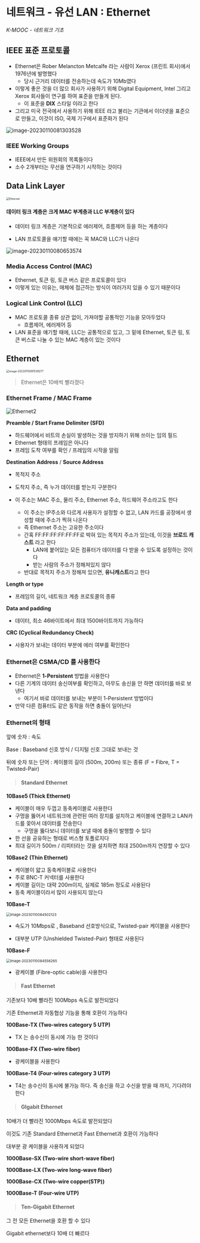 # 네트워크 - 유선 LAN : Ethernet

*K-MOOC - 네트워크 기초*



## IEEE 표준 프로토콜

- Ethernet은 Rober Melancton Metcalfe 라는 사람이 Xerox (프린트 회사)에서 1976년에 발명했다
  - 당시 근거리 데이터를 전송하는데 속도가 10Mb였다
- 이렇게 좋은 것을 더 많으 회사가 사용하기 위해 Digital Equipment, Intel 그리고 Xerox 회사들이 연구를 하여 표준을 만들게 된다.
  - 이 표준을 **DIX** 스타일 이라고 한다
- 그리고 미국 전국에서 사용하기 위해 IEEE 라고 불리는 기관에서 이더넷을 표준으로 만들고, 이것이 ISO, 국제 기구에서 표준화가 된다



![image-20230110081303528](6_네트워크_유선_LAN_Ethernet.assets/image-20230110081303528.png)

### IEEE Working Groups

- IEEE에서 만든 위원회의 목록들이다
- 소수 2개부터는 무선을 연구하기 시작하는 것이다



## Data Link Layer

<img src="6_네트워크_유선_LAN_Ethernet.assets/Ethernet.webp" alt="Ethernet" style="zoom:50%;" />

#### 데이터 링크 계층은 크게 MAC 부계층과 LLC 부계층이 있다

- 데이터 링크 계층은 기본적으로 에러제어, 흐름제어 등을 하는 계층이다

- LAN 프로토콜을 얘기할 때에는 꼭 MAC와 LLC가 나온다

  

![image-20230110080653574](6_네트워크_유선_LAN_Ethernet.assets/image-20230110080653574.png)

### Media Access Control (MAC)

- Ethernet, 토큰 링, 토큰 버스 같은 프로토콜이 있다
- 이렇게 있는 이유는, 매체에 접근하는 방식이 여러가지 있을 수 있기 때문이다

### Logical Link Control (LLC)

- MAC 프로토콜 종류 상관 없이, 가져야할 공통적인 기능을 모아두었다
  - 흐름제어, 에러제어 등 
- LAN 표준을 얘기할 때에, LLC는 공통적으로 있고, 그 밑에 Ethernet, 토큰 링, 토큰 버스로 나눌 수 있는 MAC 계층이 있는 것이다



## Ethernet

<img src="6_네트워크_유선_LAN_Ethernet.assets/image-20230110081539277.png" alt="image-20230110081539277" style="zoom:50%;" />

> Ethernet은 10배씩 빨라졌다



### Ethernet Frame / MAC Frame

![Ethernet2](6_네트워크_유선_LAN_Ethernet.assets/Ethernet2.png)

**Preamble / Start Frame Delimiter (SFD)**

- 하드웨어에서 비트의 손실이 발생하는 것을 방지하기 위해 쓰이는 임의 필드
- Ethernet 형태의 프레임은 아니다
- 프레임 도착 여부를 확인 / 프레임의 시작을 알림



**Destination Address** / **Source Address**

- 목적지 주소

- 도착지 주소, 즉 누가 데이터를 받는지 구분한다
- 이 주소는 MAC 주소, 물리 주소, Ethernet 주소, 하드웨어 주소라고도 한다
  - 이 주소는 IP주소와 다르게 사용자가 설정할 수 없고, LAN 카드를 공장에서 생성할 때에 주소가 찍혀 나온다
  - 즉 Ethernet 주소는 고유한 주소이다
  - 간혹 FF:FF:FF:FF:FF:FF로 박혀 있는 목적지 주소가 있는데, 이것을 **브로드 캐스트** 라고 한다
    - LAN에 붙어있는 모든 컴퓨터가 데이터를 다 받을 수 있도록 설정하는 것이다
    - 받는 사람의 주소가 정해져있지 않다
  - 반대로 목적지 주소가 정해져 있으면, **유니캐스트**라고 한다



**Length or type**

- 프레임의 길이, 네트워크 계층 프로토콜의 종류



**Data and padding**

- 데이터, 최소 46바이트에서 최대 1500바이트까지 가능하다



**CRC (Cyclical Redundancy Check)** 

- 사용자가 보내는 데이터 부분에 에러 여부를 확인한다



### Ethernet은 CSMA/CD 를 사용한다

- Ethernet은 **1-Persistent** 방법을 사용한다
- 다른 기계의 데이터 송신여부를 확인하고, 아무도 송신을 안 하면 데이터를 바로 보낸다
  - 여기서 바로 데이터를 보내는 부분이 1-Persistent 방법이다
- 만약 다른 컴퓨터도 같은 동작을 하면 충돌이 일어난다



### Ethernet의 형태

앞에 숫자 : 속도

Base : Baseband 신호 방식 / 디지털 신호 그대로 보내는 것

뒤에 숫자 또는 단어 : 케이블의 길이 (500m, 200m) 또는 종류 (F = Fibre, T = Twisted-Pair)



> #### Standard Ethernet

**10Base5 (Thick Ethernet)**

- 케이블이 매우 두껍고 동축케이블로 사용한다
- 구멍을 뚫어서 네트워크에 관련된 여러 장치를 설치하고 케이블에 연결하고 LAN카드를 꽂아서 데이터를 전송한다
  - 구멍을 뚫다보니 데이터를 보낼 때에 충돌이 발행할 수 있다
- 한 선을 공유하는 형태로 버스형 토폴로지다
- 최대 길이가 500m / 리피터라는 것을 설치하면 최대 2500m까지 연장할 수 있다



**10Base2** **(Thin Ethernet)**

- 케이블이 얇고 동축케이블로 사용한다
- 주로 BNC-T 커넥터를 사용한다
- 케이블 길이는 대략 200m이지, 실제로 185m 정도로 사용된다
- 동축 케이블이라서 많이 사용되지 않는다



**10Base-T**

<img src="6_네트워크_유선_LAN_Ethernet.assets/image-20230110084502123.png" alt="image-20230110084502123" style="zoom:67%;" />

- 속도가 10Mbps로 , Baseband 선호방식으로, Twisted-pair 케이블을 사용한다

- 대부분 UTP (Unshielded Twisted-Pair) 형태로 사용된다



**10Base-F**

<img src="6_네트워크_유선_LAN_Ethernet.assets/image-20230110084556265.png" alt="image-20230110084556265" style="zoom:67%;" />

- 광케이블 (Fibre-optic cable)을 사용한다



> #### Fast Ethernet

기존보다 10배 빨라진 100Mbps 속도로 발전되었다

기존 Ethernet과 자동협상 기능을 통해 호환이 가능하다

**100Base-TX (Two-wires category 5 UTP)**

- TX 는 송수신이 동시에 가능 한 것이다



**100Base-FX (Two-wire fiber)**

- 광케이블을 사용한다



**100Base-T4 (Four-wires category 3 UTP)**

- T4는 송수신이 동시에 불가능 하다. 즉 송신을 하고 수신을 받을 때 까지, 기다려야 한다



> #### GIgabit Ethernet

10배가 더 빨라진 1000Mbps 속도로 발전되었다

이것도 기존 Standard Ethernet과 Fast Ethernet과 호환이 가능하다

대부분 광 케이블을 사용하게 되었다



**1000Base-SX (Two-wire short-wave fiber)**



**1000Base-LX (Two-wire long-wave fiber)**



**1000Base-CX (Two-wire copper(STP))**



**1000Base-T (Four-wire UTP)**



> #### Ten-Gigabit Ethernet

그 전 모든 Ethernet을 호환 할 수 있다

Gigabit ethernet보다 10배 더 빠르다
